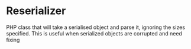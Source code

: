 # Reserializer
PHP class that will take a serialised object and parse it, ignoring the sizes specified. This is useful when serialized objects are corrupted and need fixing
